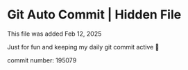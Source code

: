 # Git Auto Commit | Hidden File

This file was added Feb 12, 2025

Just for fun and keeping my daily git commit active 🤪

commit number: 195079
